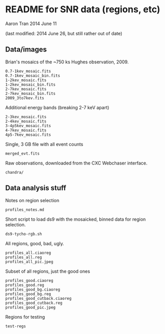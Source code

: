 README for SNR data (regions, etc)
==================================
Aaron Tran
2014 June 11

(last modified: 2014 June 26, but still rather out of date)

Data/images
-----------
Brian's mosaics of the ~750 ks Hughes observation, 2009.

    0.7-1kev_mosaic.fits
    0.7-1kev_mosaic_bin.fits
    1-2kev_mosaic.fits
    1-2kev_mosaic_bin.fits
    2-7kev_mosaic.fits
    2-7kev_mosaic_bin.fits
    2009_3to7kev.fits

Additional energy bands (breaking 2-7 keV apart)

    2-3kev_mosaic.fits
    2-4kev_mosaic.fits
    3-4p5kev_mosaic.fits
    4-7kev_mosaic.fits
    4p5-7kev_mosaic.fits

Single, 3 GB file with all event counts

    merged_evt.fits

Raw observations, downloaded from the CXC Webchaser interface.

    chandra/

Data analysis stuff
-------------------

Notes on region selection

    profiles_notes.md

Short script to load ds9 with the mosaicked, binned data for region selection.

    ds9-tycho-rgb.sh

All regions, good, bad, ugly.

    profiles_all.ciaoreg
    profiles_all.reg
    profiles_all_pic.jpeg

Subset of all regions, just the good ones

    profiles_good.ciaoreg
    profiles_good.reg
    profiles_good_bg.ciaoreg
    profiles_good_bg.reg
    profiles_good_cutback.ciaoreg
    profiles_good_cutback.reg
    profiles_good_pic.jpeg

Regions for testing

    test-regs


